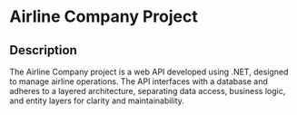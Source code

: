 # Airline Company Project

## Description
The Airline Company project is a web API developed using .NET, designed to manage airline operations. The API interfaces with a  database and adheres to a layered architecture, separating data access, business logic, and entity layers for clarity and maintainability.
